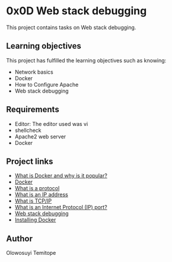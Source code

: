 # 0x0D Web stack debugging
This project contains tasks on Web stack debugging.

## Learning objectives
This project has fulfilled the learning objectives such as knowing:
* Network basics
* Docker
* How to Configure Apache
* Web stack debugging
## Requirements
* Editor: The editor used was vi
* shellcheck
* Apache2 web server
* Docker
## Project links
* [What is Docker and why is it popular?](om/article/what-is-docker-and-why-is-it-so-darn-popular/)
* [Docker](https://intranet.alxswe.com/concepts/65)
* [What is a protocol](https://www.techtarget.com/searchnetworking/definition/protocol)
* [What is an IP address](https://computer.howstuffworks.com/internet/basics/what-is-an-ip-address.htm)
* [What is TCP/IP](https://www.avast.com/c-what-is-tcp-ip#)
* [What is an Internet Protocol (IP) port?](https://www.lifewire.com/port-numbers-on-computer-networks-817939)
* [Web stack debugging](https://intranet.alxswe.com/concepts/68)
* [Installing Docker](https://www.digitalocean.com/community/tutorials/how-to-install-and-use-docker-on-ubuntu-16-04)
## Author
Olowosuyi Temitope
